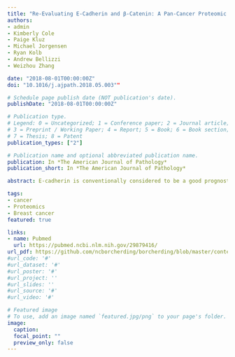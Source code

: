 ```yaml
---
title: "Re-Evaluating E-Cadherin and β-Catenin: A Pan-Cancer Proteomic Approach with an Emphasis on Breast Cancer"
authors:
- admin
- Kimberly Cole
- Paige Kluz
- Michael Jorgensen
- Ryan Kolb
- Andrew Bellizzi
- Weizhou Zhang

date: "2018-08-01T00:00:00Z"
doi: "10.1016/j.ajpath.2018.05.003""

# Schedule page publish date (NOT publication's date).
publishDate: "2018-08-01T00:00:00Z"

# Publication type.
# Legend: 0 = Uncategorized; 1 = Conference paper; 2 = Journal article;
# 3 = Preprint / Working Paper; 4 = Report; 5 = Book; 6 = Book section;
# 7 = Thesis; 8 = Patent
publication_types: ["2"]

# Publication name and optional abbreviated publication name.
publication: In *The American Journal of Pathology*
publication_short: In *The American Journal of Pathology*

abstract: E-cadherin is conventionally considered to be a good prognostic marker in cancer. The loss of E-cadherin is one of the key hallmarks of epithelial-to-mesenchymal transition, a biological process that promotes cancer cell invasiveness and metastasis. Recent evidence has cast doubt on the importance of epithelial-to-mesenchymal transition in metastasis. The availability of protein-level data in the Cancer Genome Atlas allows for the quantitative analysis of protein and prognosis. The prognostic values of E-cadherin and β-catenin were revisited across 19 cancer types, and high E-cadherin was found to correlate with good prognosis in most cancers. Conversely, higher E-cadherin and β-catenin correlated with shorter survival in invasive breast carcinoma. Stratifying breast cancers by histologic subtype revealed that the poor prognosis of E-cadherin and β-catenin proteins was characteristic of infiltrating ductal, but not lobular, carcinomas. To further corroborate the protein findings and examine cellular localization, immunohistochemistry was used for E-cadherin and β-catenin in 163 breast patient samples from the Iowa cohort. Most previous studies showing that reduced or absent E-cadherin and β-catenin was inversely associated with tumor stages in ductal carcinomas were confirmed. Taken together, these results lead us to question the prognostic values of E-cadherin and β-catenin in ductal carcinomas and indicate a complicated role of E-cadherin and β-catenin in breast cancer progression. 

tags:
- cancer
- Proteomics
- Breast cancer
featured: true

links:
- name: Pubmed
  url: https://pubmed.ncbi.nlm.nih.gov/29879416/
url_pdf: https://github.com/ncborcherding/borcherding/blob/master/content/publication/borcherding2018re/borcherding2018re.pdf
#url_code: '#'
#url_dataset: '#'
#url_poster: '#'
#url_project: ''
#url_slides: ''
#url_source: '#'
#url_video: '#'

# Featured image
# To use, add an image named `featured.jpg/png` to your page's folder. 
image:
  caption: 
  focal_point: ""
  preview_only: false
---
```


